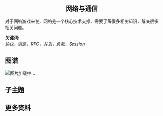 <h2 align="center">网络与通信</h2>
<p>
对于网络游戏来说，网络是一个核心技术支撑，需要了解很多相关知识，解决很多相关问题。
</p>

**关键词:**<br/>
*协议，消息，RPC，并发，负载，Session*

## 图谱
![图片加载中...](https://github.com/gonglei007/GameDevMind/blob/main/exports/2.2.1.网络与通信.png?raw=true)

## 子主题

## 更多资料